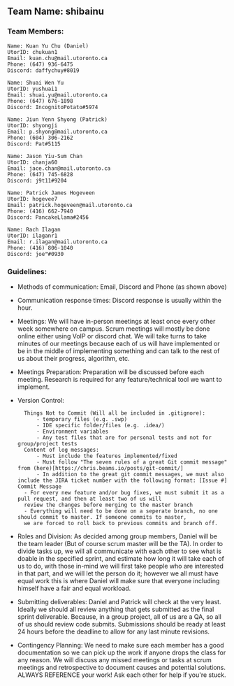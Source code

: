 ## Team Name: shibainu

### Team Members:

    Name: Kuan Yu Chu (Daniel)
    UtorID: chukuan1
    Email: kuan.chu@mail.utoronto.ca
    Phone: (647) 936-6475
    Discord: daffychuy#8019

    Name: Shuai Wen Yu
    UtorID: yushuai1
    Email: shuai.yu@mail.utoronto.ca
    Phone: (647) 676-1898
    Discord: IncognitoPotato#5974

    Name: Jiun Yenn Shyong (Patrick)
    UtorID: shyongji
    Email: p.shyong@mail.utoronto.ca
    Phone: (604) 306-2162
    Discord: Pat#5115

    Name: Jason Yiu-Sum Chan
    UtorID: chanja60
    Email: jace.chan@mail.utoronto.ca
    Phone: (647) 745-6828
    Discord: j9t11#9204

    Name: Patrick James Hogeveen
    UtorID: hogevee7
    Email: patrick.hogeveen@mail.utoronto.ca
    Phone: (416) 662-7940
    Discord: PancakeLlama#2456

    Name: Rach Ilagan
    UtorID: ilaganr1
    Email: r.ilagan@mail.utoronto.ca
    Phone: (416) 806-1040
    Discord: joe™#0930

### Guidelines:


- Methods of communication: Email, Discord and Phone (as shown above)

- Communication response times: Discord response is usually within the hour.


- Meetings: We will have in-person meetings at least once every other week somewhere on campus. Scrum meetings will 
    mostly be done online either using VoIP or discord chat. We will take turns to take minutes of our meetings because
    each of us will have implemented or be in the middle of implementing something and can talk to the rest of us about 
    their progress, algorithm, etc.


- Meetings Preparation: Preparation will be discussed before each meeting. Research is required for any feature/technical tool we want to implement.


- Version Control:

        Things Not to Commit (Will all be included in .gitignore):
    		- temporary files (e.g. .swp)
    		- IDE specific folder/files (e.g. .idea/)
    		- Environment variables
    		- Any test files that are for personal tests and not for group/project tests
    	Content of log messages:
    		- Must include the features implemented/fixed
    		- Must follow "The seven rules of a great Git commit message" from (here)[https://chris.beams.io/posts/git-commit/]
    		- In addition to the great git commit messages, we must also include the JIRA ticket number with the following format: [Issue #] Commit Message
    	- For every new feature and/or bug fixes, we must submit it as a pull request, and then at least two of us will 
        review the changes before merging to the master branch
    	- Everything will need to be done on a seperate branch, no one should commit to master. If someone commits to master, 
        we are forced to roll back to previous commits and branch off.


- Roles and Division: As decided among group members, Daniel will be the team leader (But of course scrum master will be the TA). In order to divide tasks up, we will all communicate with each other to see what is doable in the specified sprint, and estimate how long it will take each of us to do, with those in-mind we will first take people who are interested in that part, and we will let the person do it; however we all must have equal work this is where Daniel will make sure that everyone including himself have a fair and equal workload.


- Submitting deliverables: Daniel and Patrick will check at the very least. Ideally we should all review anything that gets submitted as the final sprint deliverable. Because, in a group project, all of us are a QA, so all of us should review code submits. Submissions should be ready at least 24 hours before the deadline to allow for any last minute revisions.


- Contingency Planning: We need to make sure each member has a good documentation so we can pick up the work if anyone drops the class for any reason. We will discuss any missed meetings or tasks at scrum meetings and retrospective to document causes and potential solutions. ALWAYS REFERENCE your work! Ask each other for help if you're stuck.
